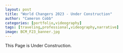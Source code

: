 ```yaml
---
layout: post
title: "World Changers 2023 - Under Construction"
author: "Cameron Cobb"
categories: [portfolio,videography]
tags: [traveling,professional,videography,narrative]
image: BCM_F23_banner.jpg
---
```



This Page is Under Construction.

